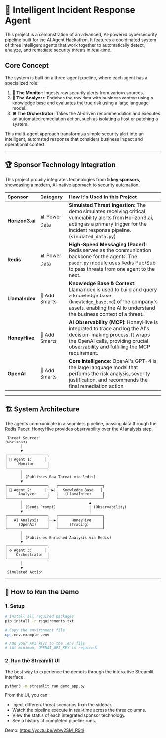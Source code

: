 # 🤖 Intelligent Incident Response Agent

This project is a demonstration of an advanced, AI-powered cybersecurity pipeline built for the AI Agent Hackathon. It features a coordinated system of three intelligent agents that work together to automatically detect, analyze, and remediate security threats in real-time.

## Core Concept

The system is built on a three-agent pipeline, where each agent has a specialized role:

1.  **🚨 The Monitor**: Ingests raw security alerts from various sources.
2.  **🧠 The Analyzer**: Enriches the raw data with business context using a knowledge base and evaluates the true risk using a large language model.
3.  **⚙️ The Orchestrator**: Takes the AI-driven recommendation and executes an automated remediation action, such as isolating a host or patching a system.

This multi-agent approach transforms a simple security alert into an intelligent, automated response that considers business impact and operational context.

---

## 🏆 Sponsor Technology Integration

This project proudly integrates technologies from **5 key sponsors**, showcasing a modern, AI-native approach to security automation.

| Sponsor         | Category      | How It's Used in this Project                                                                                                                                                             |
| :-------------- | :------------ | :---------------------------------------------------------------------------------------------------------------------------------------------------------------------------------------- |
| **Horizon3.ai** | 📊 Power Data | **Simulated Threat Ingestion**: The demo simulates receiving critical vulnerability alerts from Horizon3.ai, acting as a primary trigger for the incident response pipeline. (`simulated_data.py`) |
| **Redis**       | 📊 Power Data | **High-Speed Messaging (Pacer)**: Redis serves as the communication backbone for the agents. The `pacer.py` module uses Redis Pub/Sub to pass threats from one agent to the next.       |
| **LlamaIndex**  | 🧠 Add Smarts | **Knowledge Base & Context**: LlamaIndex is used to build and query a knowledge base (`knowledge_base.md`) of the company's assets, enabling the AI to understand the business context of a threat. |
| **HoneyHive**   | 🧠 Add Smarts | **AI Observability (MCP)**: HoneyHive is integrated to trace and log the AI's decision-making process. It wraps the OpenAI calls, providing crucial observability and fulfilling the MCP requirement. |
| **OpenAI**      | 🧠 Add Smarts | **Core Intelligence**: OpenAI's GPT-4 is the large language model that performs the risk analysis, severity justification, and recommends the final remediation action.                         |

---

## 🏗️ System Architecture

The agents communicate in a seamless pipeline, passing data through the Redis Pacer. HoneyHive provides observability over the AI analysis step.

```
 Threat Sources
(Horizon3)
       │
       ▼
┌──────────────────┐
│ 🚨 Agent 1:      │
│     Monitor      │
└──────────────────┘
       │
       │ (Publishes Raw Threat via Redis)
       ▼
┌──────────────────┐   ┌────────────────────┐
│ 🧠 Agent 2:      │──▶│   Knowledge Base   │
│     Analyzer     │   │   (LlamaIndex)     │
└──────────────────┘   └────────────────────┘
       │                              ▲
       │ (Sends Prompt)               │ (Observability)
       ▼                              │
┌──────────────────┐   ┌────────────────────┐
│   AI Analysis    │──▶│      HoneyHive     │
│     (OpenAI)     │   │     (Tracing)      │
└──────────────────┘   └────────────────────┘
       │
       │ (Publishes Enriched Analysis via Redis)
       ▼
┌──────────────────┐
│ ⚙️ Agent 3:      │
│    Orchestrator  │
└──────────────────┘
       │
       ▼
 Simulated Action
```

---

## 🚀 How to Run the Demo

### 1. Setup

```bash
# Install all required packages
pip install -r requirements.txt

# Copy the environment file
cp .env.example .env

# Add your API keys to the .env file
# (At minimum, OPENAI_API_KEY is required)
```

### 2. Run the Streamlit UI

The best way to experience the demo is through the interactive Streamlit interface.

```bash
python3 -m streamlit run demo_app.py
```

From the UI, you can:
*   Inject different threat scenarios from the sidebar.
*   Watch the pipeline execute in real-time across the three columns.
*   View the status of each integrated sponsor technology.
*   See a history of completed pipeline runs.

Demo: https://youtu.be/wbw2SM_R9r8
